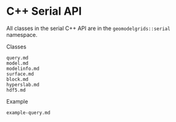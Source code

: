 # C++ Serial API

All classes in the serial C++ API are in the `geomodelgrids::serial` namespace.

Classes

```{toctree}
query.md
model.md
modelinfo.md
surface.md
block.md
hyperslab.md
hdf5.md
```

Example

```{toctree}
example-query.md
```
